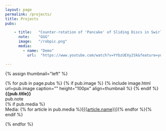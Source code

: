 ```yaml
---
layout: page
permalink: /projects/
title: Projects
pubs:

    - title:   "Counter-rotation of 'Pancake' of Sliding Discs in Swirling Environment"
      note:    "GGG"
      image:   "/robpic.png"
      media:
        - name: "Demo"
          url:  "https://www.youtube.com/watch?v=YYbzUEXy2Sk&feature=youtu.be"

---
```




{% assign thumbnail="left" %}

{% for pub in page.pubs %}
{% if pub.image %}
{% include image.html url=pub.image caption="" height="100px" align=thumbnail %}
{% endif %}
**{{pub.title}}**<br />
pub.note <br />
{% if pub.media %}<br />Media: {% for article in pub.media %}[[{{article.name}}]({{article.url}})]{% endfor %}{% endif %}

{% endfor %}
